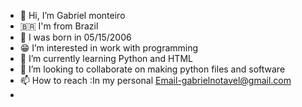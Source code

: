 - 👋 Hi, I’m Gabriel monteiro
- 🇧🇷 I'm from Brazil
- 🩶 I was born in 05/15/2006
- 😁 I’m interested in work with programming
- 📕 I’m currently learning Python and HTML
- 💞️ I’m looking to collaborate on making python files and software
- 📫 How to reach :In my personal Email-gabrielnotavel@gmail.com
- 
